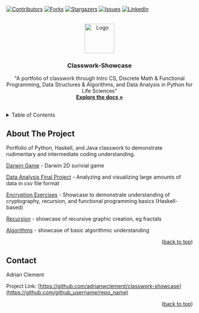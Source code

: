 <!-- Improved compatibility of back to top link: See: https://github.com/othneildrew/Best-README-Template/pull/73 -->
<a name="readme-top"></a>
<!--
*** Thanks for checking out the Best-README-Template. If you have a suggestion
*** that would make this better, please fork the repo and create a pull request
*** or simply open an issue with the tag "enhancement".
*** Don't forget to give the project a star!
*** Thanks again! Now go create something AMAZING! :D
-->



<!-- PROJECT SHIELDS -->
<!--
*** I'm using markdown "reference style" links for readability.
*** Reference links are enclosed in brackets [ ] instead of parentheses ( ).
*** See the bottom of this document for the declaration of the reference variables
*** for contributors-url, forks-url, etc. This is an optional, concise syntax you may use.
*** https://www.markdownguide.org/basic-syntax/#reference-style-links
-->
[![Contributors][contributors-shield]][contributors-url]
[![Forks][forks-shield]][forks-url]
[![Stargazers][stars-shield]][stars-url]
[![Issues][issues-shield]][issues-url]
[![LinkedIn][linkedin-shield]][linkedin-url]



<!-- PROJECT LOGO -->
<br />
<div align="center">
  <a href="https://github.com/adrianwclement/classwork-showcase">
    <img src="https://static.vecteezy.com/system/resources/previews/030/507/229/original/pixel-art-illustration-pencil-pixelated-pencil-pencil-office-icon-pixelated-for-the-pixel-art-game-and-icon-for-website-and-video-game-old-school-retro-vector.jpg" alt="Logo" width="80" height="80">
  </a>

<h3 align="center">Classwork-Showcase</h3>

  <p align="center">
    "A portfolio of classwork through Intro CS, Discrete Math & Functional Programming, Data Structures & Algorithms, and Data Analysis in Python for Life Sciences"
    <br />
    <a href="https://github.com/adrianwclement/classwork-showcase"><strong>Explore the docs »</strong></a>
    <br />
    <br />
  </p>
</div>



<!-- TABLE OF CONTENTS -->
<details>
  <summary>Table of Contents</summary>
  <ol>
    <li>
      <a href="#about-the-project">About The Project</a>
      </ul>
    </li>
    <li><a href="#contact">Contact</a></li>
  </ol>
</details>



<!-- ABOUT THE PROJECT -->
## About The Project

Portfolio of Python, Haskell, and Java classwork to demonstrate rudimentary and intermediate coding understanding.

[Darwin Game](Darwin-Game) - Darwin 2D surivial game

[Data Analysis Final Project](Data-Analysis-Final-Project) - Analyzing and visualizing large amounts of data in csv file format

[Encryption Exercises](Encryption-Exercises) - Showcase to demonstrate understanding of cryptography, recursion, and functional programming basics (Haskell-based)

[Recursion](recursion) - showcase of recursive graphic creation, eg fractals

[Algorithms](search_performance) - showcase of basic algorithmic understanding
<p align="right">(<a href="#readme-top">back to top</a>)</p>


<!-- CONTACT -->
## Contact

Adrian Clement

Project Link: [https://github.com/adrianwclement/classwork-showcase](https://github.com/github_username/repo_name)

<p align="right">(<a href="#readme-top">back to top</a>)</p>



<!-- MARKDOWN LINKS & IMAGES -->
<!-- https://www.markdownguide.org/basic-syntax/#reference-style-links -->
[contributors-shield]: https://img.shields.io/github/contributors/adrianwclement/classwork-showcase.svg?style=for-the-badge
[contributors-url]: https://github.com/adrianwclement/classwork-showcase/graphs/contributors
[forks-shield]: https://img.shields.io/github/forks/adrianwclement/classwork-showcase.svg?style=for-the-badge
[forks-url]: https://github.com/adrianwclement/classwork-showcase/network/members
[stars-shield]: https://img.shields.io/github/stars/adrianwclement/classwork-showcase.svg?style=for-the-badge
[stars-url]: https://github.com/adrianwclement/classwork-showcase/stargazers
[issues-shield]: https://img.shields.io/github/issues/adrianwclement/classwork-showcase.svg?style=for-the-badge
[issues-url]: https://github.com/adrianwclement/classwork-showcase/issues
[license-shield]: https://img.shields.io/github/license/adrianwclement/classwork-showcase.svg?style=for-the-badge
[license-url]: https://github.com/adrianwclement/classwork-showcase/blob/master/LICENSE.txt
[linkedin-shield]: https://img.shields.io/badge/-LinkedIn-black.svg?style=for-the-badge&logo=linkedin&colorB=555
[linkedin-url]: https://linkedin.com/in/adrian-clement
[product-screenshot]: images/screenshot.png
[Next.js]: https://img.shields.io/badge/next.js-000000?style=for-the-badge&logo=nextdotjs&logoColor=white
[Next-url]: https://nextjs.org/
[React.js]: https://img.shields.io/badge/React-20232A?style=for-the-badge&logo=react&logoColor=61DAFB
[React-url]: https://reactjs.org/
[Vue.js]: https://img.shields.io/badge/Vue.js-35495E?style=for-the-badge&logo=vuedotjs&logoColor=4FC08D
[Vue-url]: https://vuejs.org/
[Angular.io]: https://img.shields.io/badge/Angular-DD0031?style=for-the-badge&logo=angular&logoColor=white
[Angular-url]: https://angular.io/
[Svelte.dev]: https://img.shields.io/badge/Svelte-4A4A55?style=for-the-badge&logo=svelte&logoColor=FF3E00
[Svelte-url]: https://svelte.dev/
[Laravel.com]: https://img.shields.io/badge/Laravel-FF2D20?style=for-the-badge&logo=laravel&logoColor=white
[Laravel-url]: https://laravel.com
[Bootstrap.com]: https://img.shields.io/badge/Bootstrap-563D7C?style=for-the-badge&logo=bootstrap&logoColor=white
[Bootstrap-url]: https://getbootstrap.com
[JQuery.com]: https://img.shields.io/badge/jQuery-0769AD?style=for-the-badge&logo=jquery&logoColor=white
[JQuery-url]: https://jquery.com 
